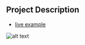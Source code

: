 ## Project Description

* [live example](https://haroldyes.github.io/ewaste-io/)

![alt text](https://github.com/learning-zone/Website-Templates/blob/master/assets/greenery.png "greenery")
